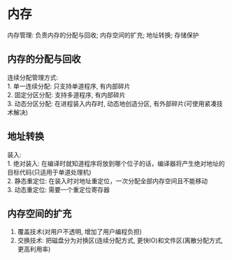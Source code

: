 # 内存
  内存管理: 负责内存的分配与回收; 内存空间的扩充; 地址转换; 存储保护<br/>
  ## 内存的分配与回收
  连续分配管理方式: <br/>
    1. 单一连续分配: 只支持单道程序, 有内部碎片<br/>
    2. 固定分区分配: 支持多道程序, 有内部碎片<br/>
    3. 动态分区分配: 在进程装入内存时, 动态地创造分区, 有外部碎片(可使用紧凑技术解决)<br/>
  ## 地址转换
  装入:<br/>
    1. 绝对装入: 在编译时就知道程序将放到哪个位子的话，编译器将产生绝对地址的目标代码(只适用于单道处理机)<br/>
    2. 静态重定位: 在装入时对地址重定位，一次分配全部内存空间且不能移动<br/>
    3. 动态重定位: 需要一个重定位寄存器<br/>
  ## 内存空间的扩充
   1. 覆盖技术(对用户不透明, 增加了用户编程负担)<br/>
   2. 交换技术: 把磁盘分为对换区(连续分配方式, 更快IO)和文件区(离散分配方式, 更高利用率)<br/>
   
